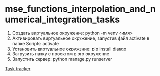# mse_functions_interpolation_and_numerical_integration_tasks


1) Создать виртуальное окружение: python -m venv <имя>
2) Активировать виртуальное окружение, запустив файл activate в папке Scripts: activate
3) Установить виртуальное окружение: pip install django
4) Загрузить папку с проектом в это окружение
5) Запустить сервер: python manage.py runserver

[Task tracker](https://github.com/moevm/mse_functions_interpolation_and_numerical_integration_tasks/projects/1?add_cards_query=is%3Aopen)
